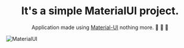 <h1 align='center'>
  It's a simple MaterialUI project.
</h1>

<p align='center'>
  Application made using <a href="https://mui.com/">Material-UI</a> nothing more. 🚀 🚀 🚀
</p>

![MaterialUI](https://user-images.githubusercontent.com/8549466/154760389-cb3247f8-da0f-4914-aa73-d2b6b2db02ff.png)

